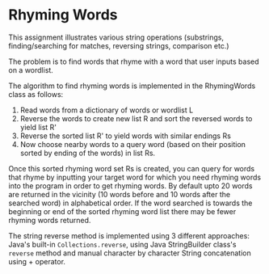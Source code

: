 # Rhyming Words
 
 This assignment illustrates various string operations (substrings, finding/searching for matches, reversing strings, comparison etc.)
 
 The problem is to find words that rhyme with a word that user inputs based on a wordlist.
 
 The algorithm to find rhyming words is implemented in the RhymingWords class as follows:
 
 1. Read words from a dictionary of words or wordlist L
 2. Reverse the words to create new list R and sort the reversed words to yield list R'
 3. Reverse the sorted list R' to yield words with similar endings Rs
 4. Now choose nearby words to a query word (based on their position sorted by ending of the words) in list Rs. 
 
Once this sorted rhyming word set Rs is created, you can query for words that rhyme by inputting your target word for which you need rhyming words
into the program in order to get rhyming words. By default upto 20 words are returned in the vicinity (10 words before and 10 words after the searched word) in alphabetical order. 
If the word searched is towards the beginning or end of the sorted rhyming word list there may be fewer rhyming words returned.

The string reverse method is implemented using 3 different approaches: Java's built-in <code>Collections.reverse</code>, using Java StringBuilder class's <code>reverse</code> method and manual character by character String concatenation using + operator. 
